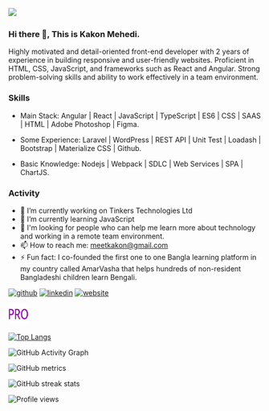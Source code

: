 ![](https://scontent.fdac140-1.fna.fbcdn.net/v/t39.30808-6/313092729_148734341120410_6849137461568036577_n.jpg?_nc_cat=109&ccb=1-7&_nc_sid=730e14&_nc_ohc=XPh7eqZXrNwAX9oIp7U&_nc_ht=scontent.fdac140-1.fna&oh=00_AT-ovoyRISU4gvYLT4X_norBskFoP7qtx2Kj983LWUx7HQ&oe=635E4890)

### Hi there 👋, This is Kakon Mehedi.

Highly motivated and detail-oriented front-end developer with 2 years of experience in building responsive and user-friendly websites. Proficient in HTML, CSS, JavaScript, and frameworks such as React and Angular. Strong problem-solving skills and ability to work effectively in a team environment.

### Skills

- Main Stack: Angular | React | JavaScript | TypeScript | ES6 | CSS | SAAS |  HTML | Adobe Photoshop | Figma.

- Some Experience: Laravel | WordPress | REST API | Unit Test | Loadash | Bootstrap | Materialize CSS | Github.

- Basic Knowledge: Nodejs | Webpack |  SDLC |  Web Services |  SPA | ChartJS.

### Activity
- 🔭 I’m currently working on Tinkers Technologies Ltd 
- 🌱 I’m currently learning JavaScript 
- 🤔 I'm looking for people who can help me learn more about technology and working in a remote team environment. 
- 📫 How to reach me: meetkakon@gmail.com 
- ⚡ Fun fact: I co-founded the first one to one Bangla learning platform in my country called AmarVasha that helps hundreds of non-resident Bangladeshi children learn Bengali. 


[<img src='https://cdn.jsdelivr.net/npm/simple-icons@3.0.1/icons/github.svg' alt='github' height='40'>](https://github.com/kakon-mehedi)  [<img src='https://cdn.jsdelivr.net/npm/simple-icons@3.0.1/icons/linkedin.svg' alt='linkedin' height='40'>](https://www.linkedin.com/in/kakon-mehedi/)  [<img src='https://cdn.jsdelivr.net/npm/simple-icons@3.0.1/icons/icloud.svg' alt='website' height='40'>](http://kakonmehedi.com/)  

<a href='https://github.com/pricing'><img src='https://raw.githubusercontent.com/acervenky/animated-github-badges/master/assets/pro.gif' width='40' height='40'></a> 

[![Top Langs](https://github-readme-stats.vercel.app/api/top-langs/?username=kakon-mehedi)](https://github.com/anuraghazra/github-readme-stats)

![GitHub Activity Graph](https://activity-graph.herokuapp.com/graph?username=kakon-mehedi)  

![GitHub metrics](https://metrics.lecoq.io/kakon-mehedi)  

![GitHub streak stats](https://github-readme-streak-stats.herokuapp.com/?user=kakon-mehedi)  

![Profile views](https://gpvc.arturio.dev/kakon-mehedi)  
